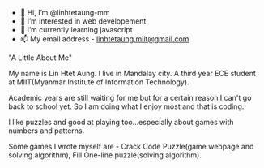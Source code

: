 - 👋 Hi, I’m @linhtetaung-mm
- 👀 I’m interested in web developement
- 🌱 I’m currently learning javascript
- 📫 My email address - linhtetaung.miit@gmail.com

"A Little About Me"

My name is Lin Htet Aung. I live in Mandalay city. A third year ECE student at MIIT(Myanmar Institute of Information Technology).

Academic years are still waiting for me but for a certain reason I can't go back to school yet. So I am doing what I enjoy most and that is coding.

I like puzzles and good at playing too...especially about games with numbers and patterns.

Some games I wrote myself are - Crack Code Puzzle(game webpage and solving algorithm), Fill One-line puzzle(solving algorithm).

<!---
linhtetaung-mm/linhtetaung-mm is a ✨ special ✨ repository because its `README.md` (this file) appears on your GitHub profile.
You can click the Preview link to take a look at your changes.
--->
